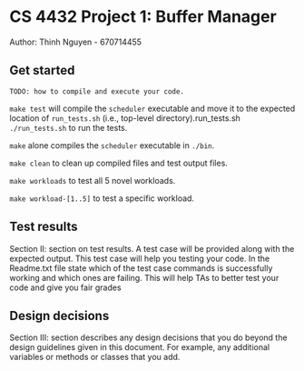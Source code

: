 # CS 4432 Project 1: Buffer Manager

Author: Thinh Nguyen - 670714455

## Get started

`TODO: how to compile and execute your code.`

`make test` will compile the `scheduler` executable and move it to the expected
location of `run_tests.sh` (i.e., top-level directory).run_tests.sh
`./run_tests.sh` to run the tests.

`make` alone compiles the `scheduler` executable in `./bin`.

`make clean` to clean up compiled files and test output files.

`make workloads` to test all 5 novel workloads.

`make workload-[1..5]` to test a specific workload.

## Test results

Section II: section on test results. A test case will be provided along with the
expected output. This test case will help you testing your code. In the
Readme.txt file state which of the test case commands is successfully working
and which ones are failing. This will help TAs to better test your code and give
you fair grades

## Design decisions

Section III: section describes any design decisions that you do beyond the
design guidelines given in this document. For example, any additional variables
or methods or classes that you add.

